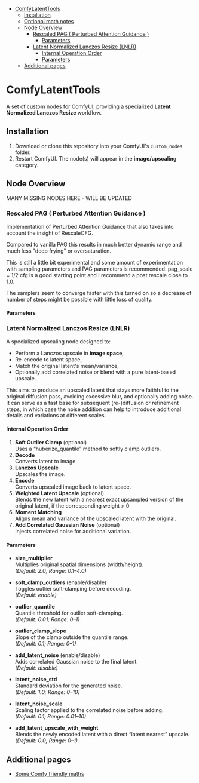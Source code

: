 - [ComfyLatentTools](#comfylatenttools)
  - [Installation](#installation)
  - [Optional math notes](#optional-math-notes)
  - [Node Overview](#node-overview)
    - [Rescaled PAG ( Perturbed Attention Guidance )](#rescaled-pag--perturbed-attention-guidance-)
      - [Parameters](#parameters)
    - [Latent Normalized Lanczos Resize (LNLR)](#latent-normalized-lanczos-resize-lnlr)
      - [Internal Operation Order](#internal-operation-order)
      - [Parameters](#parameters-1)
  - [Additional pages](#additional-pages)

# ComfyLatentTools

A set of custom nodes for ComfyUI, providing a specialized **Latent Normalized Lanczos Resize** workflow.

## Installation

1. Download or clone this repository into your ComfyUI's `custom_nodes` folder.
2. Restart ComfyUI. The node(s) will appear in the **image/upscaling** category.

## Node Overview

MANY MISSING NODES HERE - WILL BE UPDATED

### Rescaled PAG ( Perturbed Attention Guidance )

Implementation of Perturbed Attention Guidance that also takes into account the insight of RescaleCFG.

Compared to vanilla PAG this results in much better dynamic range and much less "deep frying" or oversaturation.

This is still a little bit experimental and some amount of experimentation with sampling parameters and PAG parameters is recommended.
pag_scale = 1/2 cfg is a good starting point and I recommend a post rescale close to 1.0.

The samplers seem to converge faster with this turned on so a decrease of number of steps might be possible with little loss of quality.

#### Parameters

### Latent Normalized Lanczos Resize (LNLR)

A specialized upscaling node designed to:
- Perform a Lanczos upscale in **image space**,
- Re-encode to latent space,
- Match the original latent's mean/variance,
- Optionally add correlated noise or blend with a pure latent-based upscale.

This aims to produce an upscaled latent that stays more faithful to the original diffusion pass, avoiding excessive blur, and optionally adding noise.
It can serve as a fast base for subsequent (re-)diffusion or refinement steps, in which case the noise addition can help to introduce additional details and variations at different scales.

#### Internal Operation Order

1. **Soft Outlier Clamp** (optional)  
   Uses a “huberize_quantile” method to softly clamp outliers.
2. **Decode**  
   Converts latent to image.
3. **Lanczos Upscale**  
   Upscales the image.
4. **Encode**  
   Converts upscaled image back to latent space.
5. **Weighted Latent Upscale** (optional)  
   Blends the new latent with a nearest exact upsampled version of the original latent, if the corresponding weight > 0
6. **Moment Matching**  
   Aligns mean and variance of the upscaled latent with the original.
7. **Add Correlated Gaussian Noise** (optional)  
   Injects correlated noise for additional variation.

#### Parameters

- **size_multiplier**  
  Multiplies original spatial dimensions (width/height).  
  *(Default: 2.0; Range: 0.1–4.0)*

- **soft_clamp_outliers** (enable/disable)  
  Toggles outlier soft-clamping before decoding.  
  *(Default: enable)*

- **outlier_quantile**  
  Quantile threshold for outlier soft-clamping.  
  *(Default: 0.01; Range: 0–1)*

- **outlier_clamp_slope**  
  Slope of the clamp outside the quantile range.  
  *(Default: 0.1; Range: 0–1)*

- **add_latent_noise** (enable/disable)  
  Adds correlated Gaussian noise to the final latent.  
  *(Default: disable)*

- **latent_noise_std**  
  Standard deviation for the generated noise.  
  *(Default: 1.0; Range: 0–10)*

- **latent_noise_scale**  
  Scaling factor applied to the correlated noise before adding.  
  *(Default: 0.1; Range: 0.01–10)*

- **add_latent_upscale_with_weight**  
  Blends the newly encoded latent with a direct “latent nearest” upscale.  
  *(Default: 0.0; Range: 0–1)*

## Additional pages
- [Some Comfy friendly maths](some_maths.md)

